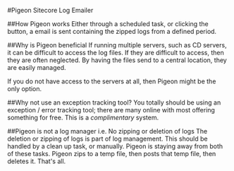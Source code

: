 #Pigeon Sitecore Log Emailer

##How Pigeon works
Either through a scheduled task, or clicking the button, a email is sent containing the zipped logs from a defined period.

##Why is Pigeon beneficial
If running multiple servers, such as CD servers, it can be difficult to access the log files. If they are difficult to access, then they are often neglected. 
By having the files send to a central location, they are easily managed.

If you do not have access to the servers at all, then Pigeon might be the only option.

##Why not use an exception tracking tool?
You totally should be using an exception / error tracking tool; there are many online with most offering something for free.
This is a _complimentary_ system. 

##Pigeon is not a log manager
i.e. No zipping or deletion of logs
The deletion or zipping of logs is part of log management. This should be handled by a clean up task, or manually. 
Pigeon is staying away from both of these tasks. Pigeon zips to a temp file, then posts that temp file, then deletes it. That's all.
